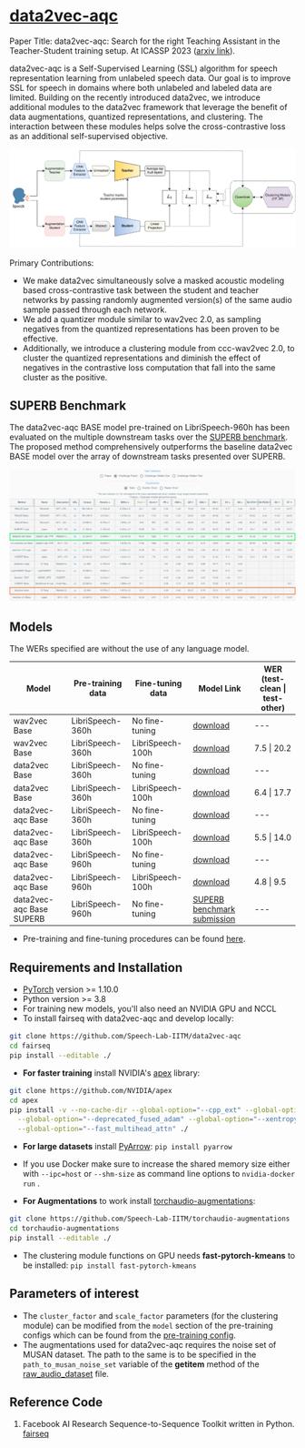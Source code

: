 # [data2vec-aqc](https://arxiv.org/abs/2211.01246)

Paper Title: data2vec-aqc: Search for the right Teaching Assistant in the Teacher-Student training setup. At ICASSP 2023 ([arxiv link](https://arxiv.org/abs/2211.01246)).

data2vec-aqc is a Self-Supervised Learning (SSL) algorithm for speech representation learning from unlabeled speech data. Our goal is to improve SSL for speech in domains where both unlabeled and labeled data are limited. Building on the recently introduced data2vec, we introduce additional modules to the data2vec framework that leverage the benefit of data augmentations, quantized representations, and clustering. The interaction between these modules helps solve the cross-contrastive loss as an additional self-supervised objective.

<p align="center">
  <img src="docs/data2vec-aqc_final.png" width="700">
</p>

Primary Contributions:
* We make data2vec simultaneously solve a masked acoustic modeling based cross-contrastive task between the student and teacher networks by passing randomly augmented version(s) of the same audio sample passed through each network.
* We add a quantizer module similar to wav2vec 2.0, as sampling negatives from the quantized representations has been proven to be effective.
* Additionally, we introduce a clustering module from ccc-wav2vec 2.0, to cluster the quantized representations and diminish the effect of negatives in the contrastive loss computation that fall into the same cluster as the positive.

## SUPERB Benchmark

The data2vec-aqc BASE model pre-trained on LibriSpeech-960h has been evaluated on the multiple downstream tasks over the [SUPERB benchmark](https://superbbenchmark.org/leaderboard?subset=Public+Set). The proposed method comprehensively outperforms the baseline data2vec BASE model over the array of downstream tasks presented over SUPERB.

<p align="center">
  <img src="docs/aqc_superb.jpg" width="700">
</p>

## Models
The WERs specified are without the use of any language model.

Model | Pre-training data | Fine-tuning data | Model Link | WER (test-clean \| test-other)
|---|---|---|---|---
wav2vec Base | LibriSpeech-360h | No fine-tuning | [download](https://asr.iitm.ac.in/ssl_ckpts/data2vec-aqc/360h/wav2vec2_base_360h_88750_updates.pt) | ---
wav2vec Base | LibriSpeech-360h | LibriSpeech-100h | [download](https://asr.iitm.ac.in/ssl_ckpts/data2vec-aqc/360h/wav2vec2_base_360h_100h_88750_updates.pt) | 7.5 \| 20.2
data2vec Base | LibriSpeech-360h | No fine-tuning | [download](https://asr.iitm.ac.in/ssl_ckpts/data2vec-aqc/360h/data2vec_base_360h.pt) | ---
data2vec Base | LibriSpeech-360h | LibriSpeech-100h | [download](https://asr.iitm.ac.in/ssl_ckpts/data2vec-aqc/360h/data2vec_base_360h_100h.pt) | 6.4 \| 17.7
data2vec-aqc Base | LibriSpeech-360h | No fine-tuning | [download](https://asr.iitm.ac.in/ssl_ckpts/data2vec-aqc/360h/data2vec-aqc_base_360h.pt) | ---
data2vec-aqc Base | LibriSpeech-360h | LibriSpeech-100h | [download](https://asr.iitm.ac.in/ssl_ckpts/data2vec-aqc/360h/data2vec-aqc_base_360h_100h.pt) | 5.5 \| 14.0
data2vec-aqc Base | LibriSpeech-960h | No fine-tuning | [download](https://asr.iitm.ac.in/ssl_ckpts/data2vec-aqc/960h/data2vec-aqc_base_960h.pt) | ---
data2vec-aqc Base | LibriSpeech-960h | LibriSpeech-100h | [download](https://asr.iitm.ac.in/ssl_ckpts/data2vec-aqc/960h/data2vec-aqc_base_960h_100h.pt) | 4.8 \| 9.5
data2vec-aqc Base SUPERB | LibriSpeech-960h | No fine-tuning | [SUPERB benchmark submission](https://asr.iitm.ac.in/ssl_ckpts/data2vec-aqc/960h/data2vec-aqc_base_960h_SUPERB.pt) | ---

* Pre-training and fine-tuning procedures can be found [here](https://github.com/Speech-Lab-IITM/data2vec-aqc/tree/master/examples/data2vec).

## Requirements and Installation

* [PyTorch](https://pytorch.org/) version >= 1.10.0
* Python version >= 3.8
* For training new models, you'll also need an NVIDIA GPU and NCCL
* To install fairseq with data2vec-aqc and develop locally:

``` bash
git clone https://github.com/Speech-Lab-IITM/data2vec-aqc
cd fairseq
pip install --editable ./
```

* **For faster training** install NVIDIA's [apex](https://github.com/NVIDIA/apex) library:

``` bash
git clone https://github.com/NVIDIA/apex
cd apex
pip install -v --no-cache-dir --global-option="--cpp_ext" --global-option="--cuda_ext" \
  --global-option="--deprecated_fused_adam" --global-option="--xentropy" \
  --global-option="--fast_multihead_attn" ./
```

* **For large datasets** install [PyArrow](https://arrow.apache.org/docs/python/install.html#using-pip): `pip install pyarrow`
* If you use Docker make sure to increase the shared memory size either with `--ipc=host` or `--shm-size`
 as command line options to `nvidia-docker run` .

* **For Augmentations** to work install [torchaudio-augmentations](https://github.com/Speech-Lab-IITM/torchaudio-augmentations): 
```bash
git clone https://github.com/Speech-Lab-IITM/torchaudio-augmentations
cd torchaudio-augmentations
pip install --editable ./
```

* The clustering module functions on GPU needs **fast-pytorch-kmeans** to be installed: `pip install fast-pytorch-kmeans`

## Parameters of interest

* The `cluster_factor` and `scale_factor` parameters (for the clustering module) can be modified from the `model` section of the pre-training configs which can be found from the [pre-training config](https://github.com/Speech-Lab-IITM/data2vec-aqc/examples/data2vec/config/audio/pretraining).
* The augmentations used for data2vec-aqc requires the noise set of MUSAN dataset. The path to the same is to be specified in the `path_to_musan_noise_set` variable of the __getitem__ method of the [raw_audio_dataset](https://github.com/Speech-Lab-IITM/data2vec-aqc/fairseq/data/audio/raw_audio_dataset.py) file.

## Reference Code
1. Facebook AI Research Sequence-to-Sequence Toolkit written in Python. [fairseq](https://github.com/facebookresearch/fairseq)